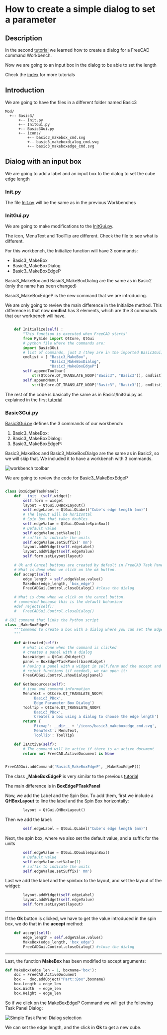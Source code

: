 # How to create a simple dialog to set a parameter

## Description
In the second [tutorial](./tut_fwb_2.md) we learned how to create a dialog for a FreeCAD command Workbench. 

Now we are going to an input box in the dialog to be able to set the length 

Check the [index](./readme.md) for more tutorials

## Introduction
We are going to have the files in a different folder named Basic3

```
Mod/
  +-- Basic3/
      +-- Init.py
      +-- InitGui.py
      +-- Basic3Gui.py
      +-- icons/
          +-- basic3_makebox_cmd.svg
          +-- basic3_makeboxdialog_cmd.svg
          +-- basic3_makeboxedge_cmd.svg
```

## Dialog with an input box

We are going to add a label and an input box to the dialog to set the cube edge length

### Init.py

The file [Init.py](basic3_wb/Init.py) will be the same as in the previous Workbenches

### InitGui.py

We are going to make modifications to the [InitGui.py](basic3_wb/InitGui.py).

The icon, MenuText and ToolTip are different. Check the file to see what is different.

For this workbench, the Initialize function will have 3 commands:
- Basic3_MakeBox
- Basic3_MakeBoxDialog
- Basic3_MakeBoxEdgeP

Basic3_MakeBox and Basic3_MakeBoxDialog are the same as in Basic2 (only the name has been changed)

Basic3_MakeBoxEdgeP is the new command that we are introducing.

We are only going to review the main difference in the Initialize method.
This difference is that now **cmdlist** has 3 elements, which are the 3 commands that our workbench will have.

```python

    def Initialize(self) :
        "This function is executed when FreeCAD starts"
        from PySide import QtCore, QtGui
        # python file where the commands are:
        import Basic3Gui
        # list of commands, just 3 (they are in the imported Basic3Gui):
        cmdlist = [ "Basic3_MakeBox",
                    "Basic3_MakeBoxDialog",
                    "Basic3_MakeBoxEdgeP"]
        self.appendToolbar(
            str(QtCore.QT_TRANSLATE_NOOP("Basic3", "Basic3")), cmdlist)
        self.appendMenu(
            str(QtCore.QT_TRANSLATE_NOOP("Basic3", "Basic3")), cmdlist)


```

The rest of the code is basically the same as in Basic1/InitGui.py as explained in the first [tutorial](./tut_fwb_1.md)

### Basic3Gui.py

[Basic3Gui.py](basic3_wb/Basic3Gui.py) defines the 3 commands of our workbench:
1. Basic3_MakeBox:
1. Basic3_MakeBoxDialog:
1. Basic3_MakeBoxEdgeP:

Basic3_MakeBox and Basic3_MakeBoxDialgo are the same as in Basic2, so we will skip that. We included it to have a workbench with 3 commands.

![workbench toolbar](imgs/wb3_toolbar.png)


We are going to review the code for Basic3_MakeBoxEdgeP


```python

class BoxEdgePTaskPanel:
    def __init__(self,widget):
        self.form = widget
        layout = QtGui.QHBoxLayout()
        self.edgeLabel = QtGui.QLabel("Cube's edge length (mm)")
        # The layout will be horizontal
        # Spin Box that takes doubles
        self.edgeValue = QtGui.QDoubleSpinBox()
        # Default value
        self.edgeValue.setValue(1)
        # suffix to indicate the units
        self.edgeValue.setSuffix(' mm')
        layout.addWidget(self.edgeLabel)
        layout.addWidget(self.edgeValue)
        self.form.setLayout(layout)

    # Ok and Cancel buttons are created by default in FreeCAD Task Panels
    # What is done when we click on the ok button.
    def accept(self):
        edge_length = self.edgeValue.value()
        MakeBox(edge_length, 'box_edge')
        FreeCADGui.Control.closeDialog() #close the dialog

    # What is done when we click on the cancel button.
    # commented because this is the default behaviour
    #def reject(self):
    #   FreeCADGui.Control.closeDialog()

# GUI command that links the Python script
class _MakeBoxEdgeP:
    """Command to create a box with a dialog where you can set the Edge length
    """

    def Activated(self):
        # what is done when the command is clicked
        # creates a panel with a dialog
        baseWidget = QtGui.QWidget()
        panel = BoxEdgePTaskPanel(baseWidget)
        # having a panel with a widget in self.form and the accept and 
        # reject functions (if needed), we can open it:
        FreeCADGui.Control.showDialog(panel)

    def GetResources(self):
        # icon and command information
        MenuText = QtCore.QT_TRANSLATE_NOOP(
            'Basic3_PBox',
            'Edge Parameter Box Dialog')
        ToolTip = QtCore.QT_TRANSLATE_NOOP(
            'Basic3_PBox',
            'Creates a box using a dialog to choose the edge length')
        return {
            'Pixmap': __dir__ + '/icons/basic3_makeboxedge_cmd.svg',
            'MenuText': MenuText,
            'ToolTip': ToolTip}

    def IsActive(self):
        # The command will be active if there is an active document
        return not FreeCAD.ActiveDocument is None


FreeCADGui.addCommand('Basic3_MakeBoxEdgeP', _MakeBoxEdgeP())

```

The class **_MakeBoxEdgeP** is very similar to the previous [tutorial](./tut_fwb_2.md)

The main difference is in **BoxEdgePTaskPanel**

Now, we add the Label and the Spin Box. To add them, first we include a **QHBoxLayout** to line the label and the Spin Box horizontally:

```python
        layout = QtGui.QHBoxLayout()
```

Then we add the label:

```python
        self.edgeLabel = QtGui.QLabel("Cube's edge length (mm)")
```

Next, the spin box, where we also set the default value, and a suffix for the units

```python
        self.edgeValue = QtGui.QDoubleSpinBox()
        # Default value
        self.edgeValue.setValue(1)
        # suffix to indicate the units
        self.edgeValue.setSuffix(' mm')
```

Last we add the label and the spinbox to the layout, and set the layout of the widget:

```python
        layout.addWidget(self.edgeLabel)
        layout.addWidget(self.edgeValue)
        self.form.setLayout(layout)
```

---

If the **Ok** button is clicked, we have to get the value introduced in the spin box, we do that in the **accept** method:

```python
    def accept(self):
        edge_length = self.edgeValue.value()
        MakeBox(edge_length, 'box_edge')
        FreeCADGui.Control.closeDialog() #close the dialog
```

---

Last, the function **MakeBox** has been modified to accept arguments:


```python
def MakeBox(edge_len = 1, boxname='box'):
    doc = FreeCAD.ActiveDocument
    box =  doc.addObject("Part::Box",boxname)
    box.Length = edge_len
    box.Width  = edge_len
    box.Height = edge_len
```

So if we click on the MakeBoxEdgeP Command we will get the following Task Panel Dialog:

![Simple Task Panel Dialog selection](imgs/wb3_dialog.png)

We can set the edge length, and the click in **Ok** to get a new cube.

